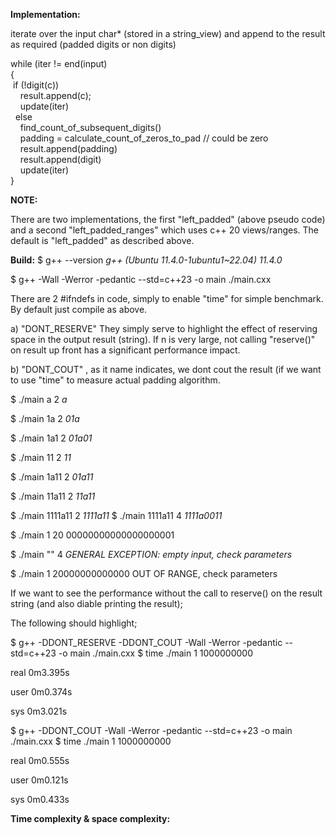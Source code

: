 
**Implementation:**

iterate over the input char* (stored in a string_view) and append to the result as required (padded digits or non digits)

while (iter != end(input)  
{  
  &nbsp;if (!digit(c))  
    &nbsp; &nbsp; result.append(c);  
     &nbsp; &nbsp; update(iter)  
   &nbsp; else  
      &nbsp; &nbsp; find_count_of_subsequent_digits()  
      &nbsp; &nbsp; padding = calculate_count_of_zeros_to_pad // could be zero  
      &nbsp; &nbsp; result.append(padding)  
      &nbsp; &nbsp; result.append(digit)  
      &nbsp; &nbsp; update(iter)  
}  

**NOTE:**

There are two implementations, the first "left_padded" (above pseudo code) and a second "left_padded_ranges" which uses c++ 20 views/ranges. The default is
"left_padded" as described above. 

**Build:**
$  g++ --version
*g++ (Ubuntu 11.4.0-1ubuntu1~22.04) 11.4.0*

$ g++ -Wall -Werror -pedantic --std=c++23 -o main ./main.cxx

There are 2 #ifndefs in code, simply to enable "time" for simple benchmark. By default just compile as above.

a) "DONT_RESERVE"  They simply serve to highlight the effect of reserving space in the output result (string). If n is very large, not calling "reserve()" on result up front has a significant performance impact.

b) "DONT_COUT" , as it name indicates, we dont cout the result (if we want to use "time" to measure actual padding algorithm.


$ ./main  a  2
*a*

$ ./main  1a  2
*01a*

$ ./main  1a1  2
*01a01*

$ ./main  11  2
*11*

$ ./main  1a11  2
*01a11*

$ ./main  11a11  2
*11a11*

$ ./main  1111a11  2
*1111a11*
$ ./main  1111a11 4
*1111a0011*

$ ./main  1 20
00000000000000000001

$ ./main  "" 4
*GENERAL EXCEPTION: empty input, check parameters*

$ ./main  1 20000000000000
OUT OF RANGE, check parameters

If we want to see the performance without the call to reserve() on the result string (and also diable printing the result);

The following should highlight;

$ g++ -DDONT_RESERVE -DDONT_COUT  -Wall -Werror -pedantic --std=c++23 -o main ./main.cxx
$ time ./main  1 1000000000

real    0m3.395s

user    0m0.374s

sys     0m3.021s


$ g++  -DDONT_COUT  -Wall -Werror -pedantic --std=c++23 -o main ./main.cxx
$ time ./main  1 1000000000

real    0m0.555s

user    0m0.121s

sys     0m0.433s



**Time complexity & space complexity:**

